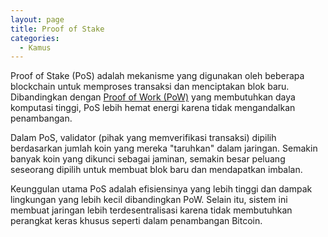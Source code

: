 ```yaml
---
layout: page
title: Proof of Stake
categories:
  - Kamus
---
```


Proof of Stake (PoS) adalah mekanisme yang digunakan oleh beberapa blockchain untuk memproses transaksi dan menciptakan blok baru. Dibandingkan dengan [Proof of Work (PoW)](https://rojocrypto.com/proof-of-work/) yang membutuhkan daya komputasi tinggi, PoS lebih hemat energi karena tidak mengandalkan penambangan.

Dalam PoS, validator (pihak yang memverifikasi transaksi) dipilih berdasarkan jumlah koin yang mereka "taruhkan" dalam jaringan. Semakin banyak koin yang dikunci sebagai jaminan, semakin besar peluang seseorang dipilih untuk membuat blok baru dan mendapatkan imbalan.

Keunggulan utama PoS adalah efisiensinya yang lebih tinggi dan dampak lingkungan yang lebih kecil dibandingkan PoW. Selain itu, sistem ini membuat jaringan lebih terdesentralisasi karena tidak membutuhkan perangkat keras khusus seperti dalam penambangan Bitcoin.